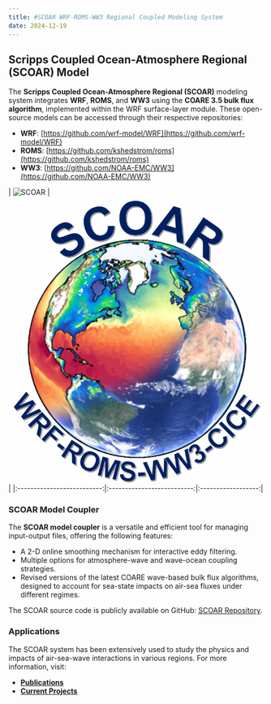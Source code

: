 ```yaml
---
title: #SCOAR WRF-ROMS-WW3 Regional Coupled Modeling System
date: 2024-12-19
---
```


## Scripps Coupled Ocean-Atmosphere Regional (SCOAR) Model

The **Scripps Coupled Ocean-Atmosphere Regional (SCOAR)** modeling system integrates **WRF**, **ROMS**, and **WW3** using the **COARE 3.5 bulk flux algorithm**, implemented within the WRF surface-layer module. These open-source models can be accessed through their respective repositories:

- **WRF**: [https://github.com/wrf-model/WRF](https://github.com/wrf-model/WRF)
- **ROMS**: [https://github.com/kshedstrom/roms](https://github.com/kshedstrom/roms)
- **WW3**: [https://github.com/NOAA-EMC/WW3](https://github.com/NOAA-EMC/WW3)

| ![SCOAR](SCOAR_coupling.png) | ![SCOAR](scoar.png) |
|:--------------------------:|:--------------------------:|:------------------:|

### SCOAR Model Coupler

The **SCOAR model coupler** is a versatile and efficient tool for managing input-output files, offering the following features:

- A 2-D online smoothing mechanism for interactive eddy filtering.<br>
- Multiple options for atmosphere-wave and wave-ocean coupling strategies.<br>
- Revised versions of the latest COARE wave-based bulk flux algorithms, designed to account for sea-state impacts on air-sea fluxes under different regimes.<br>

The SCOAR source code is publicly available on GitHub: [SCOAR Repository](https://github.com/hyodae-seo/SCOAR).

### Applications

The SCOAR system has been extensively used to study the physics and impacts of air-sea-wave interactions in various regions. For more information, visit:

- **[Publications](/publication/)**
- **[Current Projects](/projects/)**
<!--more-->

